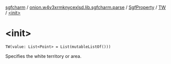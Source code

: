 [sgfcharm](../../../index.md) / [onion.w4v3xrmknycexlsd.lib.sgfcharm.parse](../../index.md) / [SgfProperty](../index.md) / [TW](index.md) / [&lt;init&gt;](./-init-.md)

# &lt;init&gt;

`TW(value: List<Point> = List(mutableListOf()))`

Specifies the white territory or area.

